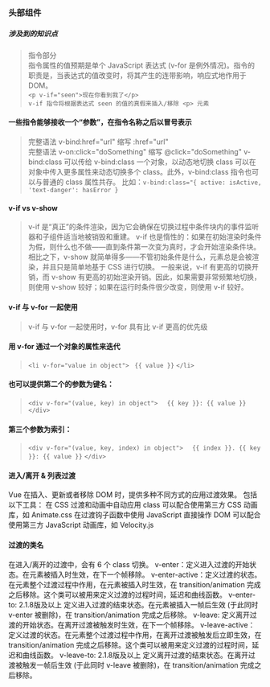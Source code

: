### 头部组件

##### 涉及到的知识点   
> 指令部分    
> 指令属性的值预期是单个 JavaScript 表达式 (v-for 是例外情况)。指令的职责是，当表达式的值改变时，将其产生的连带影响，响应式地作用于 DOM。    
> `<p v-if="seen">现在你看到我了</p>`  
> `v-if 指令将根据表达式 seen 的值的真假来插入/移除 <p> 元素`  
   
#### 一些指令能够接收一个“参数”，在指令名称之后以冒号表示	
> 完整语法 v-bind:href="url"   缩写  :href="url"  
> 完整语法 v-on:click="doSomething"   缩写  @click="doSomething" 
> v-bind:class 可以传给 v-bind:class 一个对象，以动态地切换 class
> 可以在对象中传入更多属性来动态切换多个 class。此外，v-bind:class 
> 指令也可以与普通的 class 属性共存。
> 比如：`v-bind:class="{ active: isActive, 'text-danger': hasError }`

####  v-if vs v-show       
> v-if 是“真正”的条件渲染，因为它会确保在切换过程中条件块内的事件监听器和子组件适当地被销毁和重建。
> v-if 也是惰性的：如果在初始渲染时条件为假，则什么也不做——直到条件第一次变为真时，才会开始渲染条件块。
> 相比之下，v-show 就简单得多——不管初始条件是什么，元素总是会被渲染，并且只是简单地基于 CSS 进行切换。
> 一般来说，v-if 有更高的切换开销，而 v-show 有更高的初始渲染开销。因此，如果需要非常频繁地切换，则使用 v-show 较好；如果在运行时条件很少改变，则使用 v-if 较好。

####  v-if 与 v-for 一起使用
>   v-if 与 v-for 一起使用时，v-for 具有比 v-if 更高的优先级

#### 用 v-for 通过一个对象的属性来迭代
>  `<li v-for="value in object">`
>   ` {{ value }}`
>  `</li>`

#### 也可以提供第二个的参数为键名：
>  `<div v-for="(value, key) in object">`
>  `  {{ key }}: {{ value }}`
>  `</div>`

#### 第三个参数为索引：
>  `<div v-for="(value, key, index) in object">`
>  `  {{ index }}. {{ key }}: {{ value }}`
>  `</div>`

####  进入/离开 & 列表过渡
Vue 在插入、更新或者移除 DOM 时，提供多种不同方式的应用过渡效果。
包括以下工具：
在 CSS 过渡和动画中自动应用 class
可以配合使用第三方 CSS 动画库，如 Animate.css
在过渡钩子函数中使用 JavaScript 直接操作 DOM
可以配合使用第三方 JavaScript 动画库，如 Velocity.js

####  过渡的类名

在进入/离开的过渡中，会有 6 个 class 切换。
v-enter：定义进入过渡的开始状态。在元素被插入时生效，在下一个帧移除。
v-enter-active：定义过渡的状态。在元素整个过渡过程中作用，在元素被插入时生效，在 transition/animation 完成之后移除。这个类可以被用来定义过渡的过程时间，延迟和曲线函数。
v-enter-to: 2.1.8版及以上 定义进入过渡的结束状态。在元素被插入一帧后生效 (于此同时 v-enter 被删除)，在 transition/animation 完成之后移除。
v-leave: 定义离开过渡的开始状态。在离开过渡被触发时生效，在下一个帧移除。
v-leave-active：定义过渡的状态。在元素整个过渡过程中作用，在离开过渡被触发后立即生效，在 transition/animation 完成之后移除。这个类可以被用来定义过渡的过程时间，延迟和曲线函数。
v-leave-to: 2.1.8版及以上 定义离开过渡的结束状态。在离开过渡被触发一帧后生效 (于此同时 v-leave 被删除)，在 transition/animation 完成之后移除。



 
